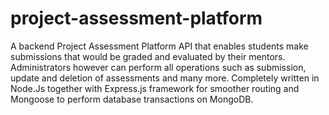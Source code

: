 # project-assessment-platform
A backend Project Assessment Platform API that enables students make submissions that would be graded and evaluated by their mentors. 
Administrators however can perform all operations such as submission, update and deletion of assessments and many more.
Completely written in Node.Js together with Express.js framework for smoother routing and Mongoose to perform database transactions on MongoDB.
